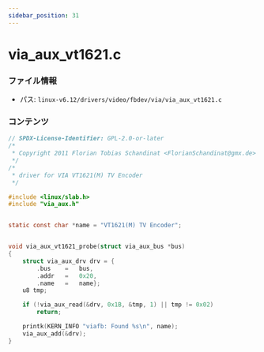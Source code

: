 ```yaml
---
sidebar_position: 31
---
```

# via_aux_vt1621.c

### ファイル情報

- パス: `linux-v6.12/drivers/video/fbdev/via/via_aux_vt1621.c`

### コンテンツ

```c
// SPDX-License-Identifier: GPL-2.0-or-later
/*
 * Copyright 2011 Florian Tobias Schandinat <FlorianSchandinat@gmx.de>
 */
/*
 * driver for VIA VT1621(M) TV Encoder
 */

#include <linux/slab.h>
#include "via_aux.h"


static const char *name = "VT1621(M) TV Encoder";


void via_aux_vt1621_probe(struct via_aux_bus *bus)
{
	struct via_aux_drv drv = {
		.bus	=	bus,
		.addr	=	0x20,
		.name	=	name};
	u8 tmp;

	if (!via_aux_read(&drv, 0x1B, &tmp, 1) || tmp != 0x02)
		return;

	printk(KERN_INFO "viafb: Found %s\n", name);
	via_aux_add(&drv);
}

```
